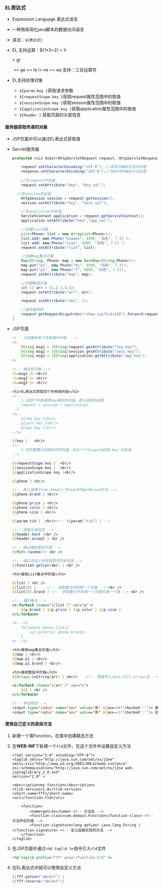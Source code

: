 ### EL表达式

* Expression Language 表达式语言

* 一种用来简化java脚本的数据访问语言

* 语法：`${表达式}`

* EL 支持运算：${1*3=2}
    	<      lt

   	\>  	gt

  ​	>=  	ge
  	<= 	le
  	!= 	ne
  	== 	eq
  支持：三目运算符

* EL支持处理对象

  * `${param.key }`获取请求参数
  * `${requestScope.key }`获取request属性范围中的取值
  * `${sessionScope.key }`获取session属性范围中的取值
  *  `${applicationScope.key }`获取application属性范围中的取值
  * `${header }` 获取页面的头部信息

#### 服务器获取传递的对象

* JSP页面中可以通过EL表达式获取值

* Servlet服务器

  ```java
  protected void doGet(HttpServletRequest request, HttpServletResponse response) throws ServletException, IOException {
  
      request.setCharacterEncoding("utf-8"); //请求时编码方式的处理
      response.setCharacterEncoding("utf-8");//响应时的编码方式处理
  	
      //在request中存值
      request.setAttribute("key", "key_val");
  
  	//在session中存值
      HttpSession session = request.getSession();
      session.setAttribute("key", "sess_val");
  
      //在appliction中存值
      ServletContext application = request.getServletContext();
      application.setAttribute("key","app_val");
  
      //创建list对象
      List<Phone> list = new ArrayList<Phone>();
      list.add( new Phone("huawei", 4998, "白色", 7.5) );
      list.add( new Phone("vivo", 4998, "白色", 7.5) );	
      request.setAttribute("list", list);
  
      //创建map集合对象
      Map<String, Phone> map = new HashMap<String,Phone>();
      map.put("p1", new Phone("mi", 4998, "白色", 7.5));
      map.put("p2", new Phone("T", 4998, "白色", 7.5));
      request.setAttribute("map", map);
  
      //创建数组对象
      int [] arr = {1,2,3,4,5};
      request.setAttribute("arr", arr);
  
      request.setAttribute("sex", 1);
  
      //服务器跳转
      request.getRequestDispatcher("show.jsp?tid=110").forward(request, response);
  }
  ```

* JSP页面

  ```jsp
  <!-- 分别接收各个作用域中的值  -->
  <%
      String msg1 = (String)request.getAttribute("req_key");
      String msg2 = (String)session.getAttribute("sess_key");
      String msg3 = (String)application.getAttribute("app_key");		
  %>
  
  <!-- 输出到页面 -->
  <%=msg1 %> <br/>
  <%=msg2 %> <br/>
  <%=msg3 %> <br/>
  
  <h2>EL表达式获取四个作用域的值</h2>
  <!--  
      1.当四个作用域的key相同的时候，默认得到的结果
      request > session > application
  -->
  <%-- 
      ${req_key }<br/>
      ${sess_key }<br/>
      ${app_key }<br/> 
  --%>
  
  ${key }	<br/>
  <!--
      2.任然需要分别得到不同的值，则以'***Scope为前缀.key'的到值
  -->
  
  ${requestScope.key }	<br/>
  ${sessionScope.key }	<br/>
  ${applicationScope.key }<br/>
  
  ${phone } <br/>
  
  <!-- 默认或等于com.domain.Phone中的getBrand方法 -->
  ${phone.brand } <br/> 
  
  ${phone.price } <br/>
  ${phone.color } <br/>
  ${phone.size } <br/>
  
  ${param.tid }  <br/><!-- ${param["tid"] } -->
  
  <!-- 获取头部信息 -->
  ${header.host }<br />
  ${header.accept } <br />
  
  <!-- 输出随机数到页面 -->
  ${Math.random()} <br />
  
  <!-- 通过自定义标签获取字符串长度 -->
  ${Function.getLen(abc) } <br />
  
  <h3>接收List集合中的值</h3>
  
  ${list } <br />
  ${list[0] } 	  <!-- 获取集合中的第一个对象 --> <br />
  ${list[0].brand } <!-- 获取集合中的第一个对象的第一个值 --> <br />
  
  <!-- 遍历集合 -->
  <c:forEach items="${list }" var="p" >
      ${p.brand } ${p.price } ${p.color } ${p.size }
  </c:forEach>
  
  <%-- <%
      for(phone phone:list){
          out.println( phone.brand);
      }
  %> --%>
  
  <h3>接收map集合的值</h3>
  ${map } <br/>
  ${map.p1 } <br/>
  ${map.p1.brand } <br/>
  
  <h3>接收数组中的值</h3>
  ${Arrays.toString(arr) } <br/>	<!-- 需要导入java.util.arrays包 -->
  
  <c:forEach items="${arr }" var="i">
      ${i } <br />
  </c:forEach>
  
  <!-- 单选按钮 -->
  <input type="radio" name="sex" value="男" ${sex==0?'checked':''}> 男
  <input type="radio" name="sex" value="男" ${sex==1?'checked':''}> 女
  ```

#### 使用自己定义的具体方法

1. 新建一个类Function，在类中创建静态方法

2. 在**WEB-INF**下新建一个`tld`文件，在这个文件中设置自定义方法

   ```xm
   <?xml version="1.0" encoding="UTF-8"?>
   <taglib xmlns="http://java.sun.com/xml/nx/j2ee"
   xmlns:xsi="http://www.w3.org/2001/XMLSchema-instance"
   xsi:schemaLocation="http://java.sun.com/xml/ns/j2se web-jsptaglibrary_2_0.xsd" 
   version="2.0" >
   
   <description>my function</description>
   <tlib-version>1.0</tlib-version>
   <short-name>fff</short-name>
   <uri>/function.tld</uri>
   
       <function>
           <name>getLen</name> <!-- 方法名 -->
           <function-class>com.domain.Function</function-class> <!-- 方法所在的类 -->
           <function-signature>long getLen( java.lang.String )</function-signature> <!-- 定义函数实现的方法 -->
       </function>
   </taglib> 
   ```

3. 在JSP页面中通过`<%@ taglib %>`指令引入`tld`文件

   ```jsp
   <%@ taglib prefix="fff" uri="/function.tld" %>
   ```

4. 在EL表达式中就可以使用自定义方法

   ```jsp
   ${fff:getLen("abcdrf") }
   ${fff:reverse("abcdef")}
   ```

   